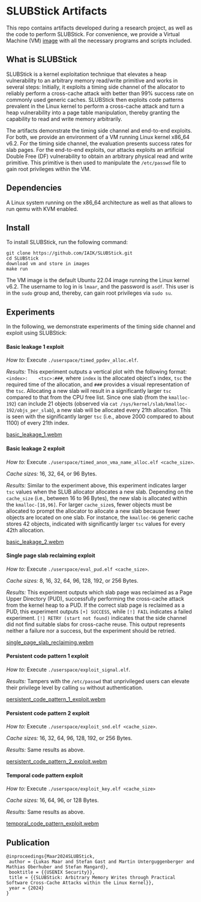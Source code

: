 

# SLUBStick Artifacts

This repo contains artifacts developed during a research project, as well as the code to perform SLUBStick.
For convenience, we provide a Virtual Machine (VM) [image](https://doi.org/10.5281/zenodo.11943102) with all the necessary programs and scripts included.

## What is SLUBStick

SLUBStick is a kernel exploitation technique that elevates a heap vulnerability to an arbitrary memory read/write primitive and works in several steps:
Initially, it exploits a timing side channel of the allocator to reliably perform a cross-cache attack with better than 99% success rate on commonly used generic caches.
SLUBStick then exploits code patterns prevalent in the Linux kernel to perform a cross-cache attack and turn a heap vulnerability into a page table manipulation, thereby granting the capability to read and write memory arbitrarily.

The artifacts demonstrate the timing side channel and end-to-end exploits.
For both, we provide an environment of a VM running Linux kernel x86_64 v6.2.
For the timing side channel, the evaluation presents success rates for slab pages.
For the end-to-end exploits, our attacks exploits an artificial Double Free (DF) vulnerability to obtain an arbitrary physical read and write primitive.
This primitive is then used to manipulate the `/etc/passwd` file to gain root privileges within the VM.

## Dependencies

A Linux system running on the x86_64 architecture as well as that allows to run qemu with KVM enabled.

## Install

To install SLUBStick, run the following command:

```
git clone https://github.com/IAIK/SLUBStick.git
cd SLUBStick
download vm and store in images
make run
```

The VM image is the default Ubuntu 22.04 image running the Linux kernel v6.2.
The username to log in is `lmaar`, and the password is `asdf`.
This user is in the `sudo` group and, thereby, can gain root privileges via `sudo su`.

## Experiments

In the following, we demonstrate experiments of the timing side channel and exploit using SLUBStick:

#### Basic leakage 1 exploit

_How to:_
Execute `./userspace/timed_ppdev_alloc.elf`.

_Results:_ 
This experiment outputs a vertical plot with the following format: `<index>:    <tsc>:###`, where `index` is the allocated object's index, `tsc` the required time of the allocation, and `###` provides a visual representation of the `tsc`.
Allocating a new slab will result in a significantly larger `tsc` compared to that from the CPU free list.
Since one slab (from the `kmalloc-192`) can include 21 objects (observed via `cat /sys/kernel/slab/kmalloc-192/objs_per_slab`), a new slab will be allocated every 21th allocation.
This is seen with the significantly larger `tsc` (i.e., above 2000 compared to about 1100) of every 21th index.

[basic_leakage_1.webm](https://github.com/IAIK/SLUBStick/assets/170955372/b692c4fc-57ab-42a8-82c6-b06d23975227)

#### Basic leakage 2 exploit

_How to:_
Execute `./userspace/timed_anon_vma_name_alloc.elf <cache_size>`.

_Cache sizes:_
16, 32, 64, or 96 Bytes.

_Results:_
Similar to the experiment above, this experiment indicates larger `tsc` values when the SLUB allocator allocates a new slab.
Depending on the `cache_size` (i.e., between 16 to 96 Bytes), the new slab is allocated within the `kmalloc-[16,96]`.
For larger `cache_size`s, fewer objects must be allocated to prompt the allocator to allocate a new slab because fewer objects are located on one slab.
For instance, the `kmalloc-96` generic cache stores 42 objects, indicated with significantly larger `tsc` values for every 42th allocation.

[basic_leakage_2.webm](https://github.com/IAIK/SLUBStick/assets/170955372/d064975b-1a89-4aab-b91f-e2547d283bae)

#### Single page slab reclaiming exploit

_How to:_
Execute `./userspace/eval_pud.elf <cache_size>`.
        
_Cache sizes:_
8, 16, 32, 64, 96, 128, 192, or 256 Bytes.

_Results:_
This experiment outputs which slab page was reclaimed as a Page Upper Directory (PUD), successfully performing the cross-cache attack from the kernel heap to a PUD.
If the correct slab page is reclaimed as a PUD, this experiment outputs `[+] SUCCESS`, while `[!] FAIL` indicates a failed experiment.
`[!] RETRY (start not found)` indicates that the side channel did not find suitable slabs for cross-cache reuse.
This output represents neither a failure nor a success, but the experiment should be retried.

[single_page_slab_reclaiming.webm](https://github.com/IAIK/SLUBStick/assets/170955372/30846d97-3883-4347-8b66-c63502da426c)

#### Persistent code pattern 1 exploit

_How to:_
Execute `./userspace/exploit_signal.elf`.

_Results:_
Tampers with the `/etc/passwd` that unprivileged users can elevate their privilege level by calling `su` without authentication. 

[persistent_code_pattern_1_exploit.webm](https://github.com/IAIK/SLUBStick/assets/170955372/ce042658-c58d-42f5-93fc-829c145be4fa)

#### Persistent code pattern 2 exploit

_How to:_
Execute `./userspace/exploit_snd.elf <cache_size>`.

_Cache sizes:_
16, 32, 64, 96, 128, 192, or 256 Bytes.

_Results:_
Same results as above.

[persistent_code_pattern_2_exploit.webm](https://github.com/IAIK/SLUBStick/assets/170955372/c6875139-e359-4076-b1e8-a475de90d793)

#### Temporal code pattern exploit

_How to:_
Execute `./userspace/exploit_key.elf <cache_size>`

_Cache sizes:_
16, 64, 96, or 128 Bytes.

_Results:_
Same results as above.

[temporal_code_pattern_exploit.webm](https://github.com/IAIK/SLUBStick/assets/170955372/5267548e-c50c-4203-a63b-5bc1ee739e4d)

## Publication

```
@inproceedings{Maar2024SLUBStick,
 author = {Lukas Maar and Stefan Gast and Martin Unterguggenberger and Mathias Oberhuber and Stefan Mangard},
 booktitle = {{USENIX Security}},
 title = {{SLUBStick: Arbitrary Memory Writes through Practical Software Cross-Cache Attacks within the Linux Kernel}},
 year = {2024}
}
```
